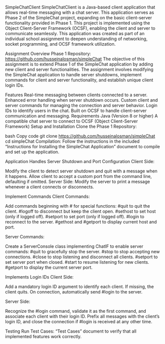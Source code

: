 SimpleChatClient
SimpleChatClient is a Java-based client application that allows real-time messaging with a chat server. This application serves as Phase 2 of the SimpleChat project, expanding on the basic client-server functionality provided in Phase 1. This project is implemented using the Object Client-Server Framework (OCSF), enabling the client and server to communicate seamlessly. This application was created as part of an individual school assignment to deepen understanding of networking, socket programming, and OCSF framework utilization.

Assignment Overview
Phase 1 Repository: https://github.com/husseinalosman/simpleChat
The objective of this assignment is to extend Phase 1 of the SimpleChat application by adding new client and server functionalities. The assignment involves modifying the SimpleChat application to handle server shutdowns, implement commands for client and server functionality, and establish unique client login IDs.

Features
Real-time messaging between clients connected to a server.
Enhanced error handling when server shutdown occurs.
Custom client and server commands for managing the connection and server behavior.
Login IDs to identify users in the chat.
Built on OCSF to handle client-server communication and messaging.
Requirements
Java (Version 8 or higher)
A compatible chat server to connect to
OCSF (Object Client-Server Framework)
Setup and Installation
Clone the Phase 1 Repository:

bash
Copy code
git clone https://github.com/husseinalosman/simpleChat
cd simpleChat
Compilation: Follow the instructions in the included “Instructions for Installing the SimpleChat Application” document to compile and set up the application.

Application Handles Server Shutdown and Port Configuration
Client Side:

Modify the client to detect server shutdown and quit with a message when it happens.
Allow client to accept a custom port from the command line, defaulting if omitted.
Server Side:
Modify the server to print a message whenever a client connects or disconnects.

Implement Commands 
Client Commands:

Add commands beginning with # for special functions:
#quit to quit the client.
#logoff to disconnect but keep the client open.
#sethost <host> to set host (only if logged off).
#setport <port> to set port (only if logged off).
#login to reconnect to the server.
#gethost and #getport to display current host and port.

Server Commands:

Create a ServerConsole class implementing ChatIF to enable server commands:
#quit to gracefully stop the server.
#stop to stop accepting new connections.
#close to stop listening and disconnect all clients.
#setport <port> to set server port when closed.
#start to resume listening for new clients.
#getport to display the current server port.

Implements Login IDs 
Client Side:

Add a mandatory login ID argument to identify each client. If missing, the client quits.
On connection, automatically send #login <loginid> to the server.

Server Side:

Recognize the #login command, validate it as the first command, and associate each client with their login ID.
Prefix all messages with the client’s login ID, and close the connection if #login is received at any other time.

Testing
Run Test Cases:
“Test Cases” document to verify that all implemented features work correctly.

